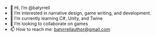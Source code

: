 - 👋 Hi, I’m @batyrrell
- 👀 I’m interested in narrative design, game writing, and development.
- 🌱 I’m currently learning C#, Unity, and Twine
- 💞️ I’m looking to collaborate on games
- 📫 How to reach me: batyrrellauthor@gmail.com

<!---
batyrrell/batyrrell is a ✨ special ✨ repository because its `README.md` (this file) appears on your GitHub profile.
You can click the Preview link to take a look at your changes.
--->
